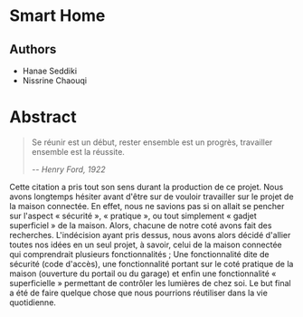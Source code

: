 # Smart Home

## Authors
* Hanae Seddiki
* Nissrine Chaouqi

# Abstract
> Se réunir est un début, rester ensemble est un progrès, travailler ensemble est la réussite.
>
> -- <cite>Henry Ford, 1922</cite>

Cette citation a pris tout son sens durant la production de ce projet.
Nous avons longtemps hésiter avant d'être sur de vouloir travailler sur le projet de la maison
connectée. En effet, nous ne savions pas si on allait se pencher sur l'aspect « sécurité », « pratique »,
ou tout simplement « gadjet superficiel » de la maison. Alors, chacune de notre coté avons fait des
recherches. L'indécision ayant pris dessus, nous avons alors décidé d'allier toutes nos idées en un
seul projet, à savoir, celui de la maison connectée qui comprendrait plusieurs fonctionnalités ; Une
fonctionnalité dite de sécurité (code d'accès), une fonctionnalité portant sur le coté pratique de la
maison (ouverture du portail ou du garage) et enfin une fonctionnalité « superficielle » permettant de
contrôler les lumières de chez soi. Le but final a été de faire quelque chose que nous pourrions
réutiliser dans la vie quotidienne.
